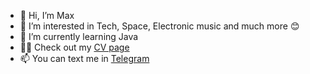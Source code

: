 - 👋 Hi, I’m Max
- 👀 I’m interested in Tech, Space, Electronic music and much more 😊
- 🌱 I’m currently learning Java
- 👨‍💻 Check out my [CV page](https://konkinm.github.io)
- 📫 You can text me in [Telegram](https://t.me/Mfx_m)

<!---
konkinm/konkinm is a ✨ special ✨ repository because its `README.md` (this file) appears on your GitHub profile.
You can click the Preview link to take a look at your changes.
--->
